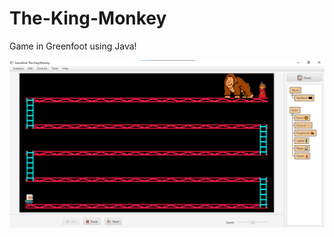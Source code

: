 # The-King-Monkey
Game in Greenfoot using Java!

![alt text](https://github.com/gustavoestevesr/The-King-Monkey/blob/main/The%20King%20Monkey.png)
